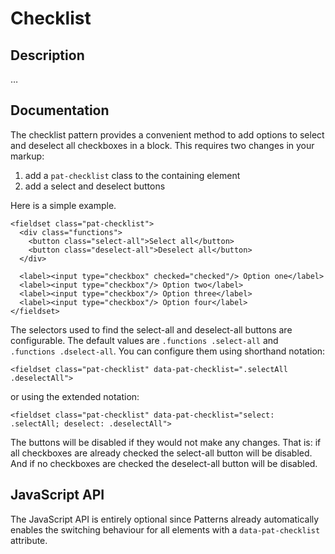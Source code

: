 # Checklist

## Description
…

## Documentation
The checklist pattern provides a convenient method to add options to
select and deselect all checkboxes in a block. This requires two changes
in your markup:

1.  add a `pat-checklist` class to the containing element
2.  add a select and deselect buttons

Here is a simple example.

    <fieldset class="pat-checklist">
      <div class="functions">
        <button class="select-all">Select all</button>
        <button class="deselect-all">Deselect all</button>
      </div>

      <label><input type="checkbox" checked="checked"/> Option one</label>
      <label><input type="checkbox"/> Option two</label>
      <label><input type="checkbox"/> Option three</label>
      <label><input type="checkbox"/> Option four</label>
    </fieldset>

The selectors used to find the select-all and deselect-all buttons are
configurable. The default values are `.functions .select-all` and
`.functions .dselect-all`. You can configure them using shorthand
notation:

    <fieldset class="pat-checklist" data-pat-checklist=".selectAll .deselectAll">

or using the extended notation:

    <fieldset class="pat-checklist" data-pat-checklist="select: .selectAll; deselect: .deselectAll">

The buttons will be disabled if they would not make any changes. That
is: if all checkboxes are already checked the select-all button will be
disabled. And if no checkboxes are checked the deselect-all button will
be disabled.

## JavaScript API

The JavaScript API is entirely optional since Patterns already
automatically enables the switching behaviour for all elements with a
`data-pat-checklist` attribute.